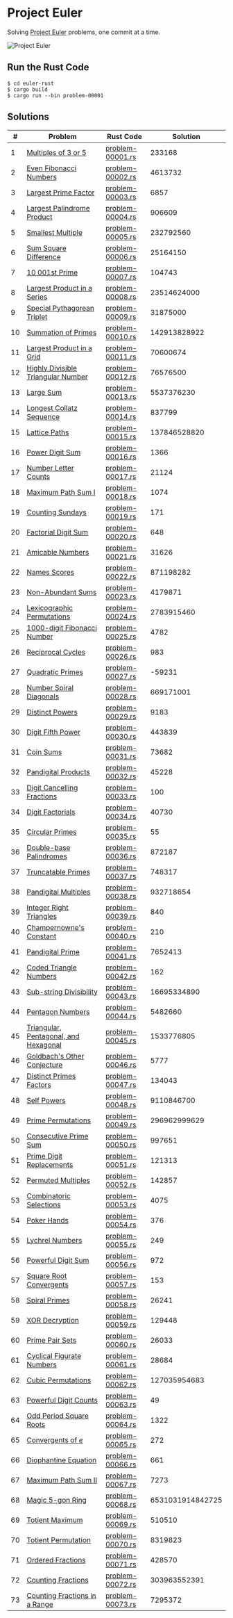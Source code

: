 # Project Euler
Solving [Project Euler](https://projecteuler.net) problems, one commit at a time.

![Project Euler](https://projecteuler.net/profile/abhi_banerjee.png)

## Run the Rust Code

```shell
$ cd euler-rust
$ cargo build
$ cargo run --bin problem-00001
```

## Solutions

| #    | Problem                                                      | Rust Code                                               | Solution         |
| ---- | ------------------------------------------------------------ | ------------------------------------------------------- | ---------------- |
| 1    | [Multiples of 3 or 5](https://projecteuler.net/problem=1)    | [problem-00001.rs](euler-rust/src/bin/problem-00001.rs) | 233168           |
| 2    | [Even Fibonacci Numbers](https://projecteuler.net/problem=2) | [problem-00002.rs](euler-rust/src/bin/problem-00002.rs) | 4613732          |
| 3    | [Largest Prime Factor](https://projecteuler.net/problem=3)   | [problem-00003.rs](euler-rust/src/bin/problem-00003.rs) | 6857             |
| 4    | [Largest Palindrome Product](https://projecteuler.net/problem=4) | [problem-00004.rs](euler-rust/src/bin/problem-00004.rs) | 906609           |
| 5    | [Smallest Multiple](https://projecteuler.net/problem=5)      | [problem-00005.rs](euler-rust/src/bin/problem-00005.rs) | 232792560        |
| 6    | [Sum Square Difference](https://projecteuler.net/problem=6)  | [problem-00006.rs](euler-rust/src/bin/problem-00006.rs) | 25164150         |
| 7    | [10 001st Prime](https://projecteuler.net/problem=7)         | [problem-00007.rs](euler-rust/src/bin/problem-00007.rs) | 104743           |
| 8    | [Largest Product in a Series](https://projecteuler.net/problem=8) | [problem-00008.rs](euler-rust/src/bin/problem-00008.rs) | 23514624000      |
| 9    | [Special Pythagorean Triplet](https://projecteuler.net/problem=9) | [problem-00009.rs](euler-rust/src/bin/problem-00009.rs) | 31875000         |
| 10   | [Summation of Primes](https://projecteuler.net/problem=10)   | [problem-00010.rs](euler-rust/src/bin/problem-00010.rs) | 142913828922     |
| 11   | [Largest Product in a Grid](https://projecteuler.net/problem=11) | [problem-00011.rs](euler-rust/src/bin/problem-00011.rs) | 70600674         |
| 12   | [Highly Divisible Triangular Number](https://projecteuler.net/problem=12) | [problem-00012.rs](euler-rust/src/bin/problem-00012.rs) | 76576500         |
| 13   | [Large Sum](https://projecteuler.net/problem=13)             | [problem-00013.rs](euler-rust/src/bin/problem-00013.rs) | 5537376230       |
| 14   | [Longest Collatz Sequence](https://projecteuler.net/problem=14) | [problem-00014.rs](euler-rust/src/bin/problem-00014.rs) | 837799           |
| 15   | [Lattice Paths](https://projecteuler.net/problem=15)         | [problem-00015.rs](euler-rust/src/bin/problem-00015.rs) | 137846528820     |
| 16   | [Power Digit Sum](https://projecteuler.net/problem=16)       | [problem-00016.rs](euler-rust/src/bin/problem-00016.rs) | 1366             |
| 17   | [Number Letter Counts](https://projecteuler.net/problem=17)  | [problem-00017.rs](euler-rust/src/bin/problem-00017.rs) | 21124            |
| 18   | [Maximum Path Sum I](https://projecteuler.net/problem=18)    | [problem-00018.rs](euler-rust/src/bin/problem-00018.rs) | 1074             |
| 19   | [Counting Sundays](https://projecteuler.net/problem=19)      | [problem-00019.rs](euler-rust/src/bin/problem-00019.rs) | 171              |
| 20   | [Factorial Digit Sum](https://projecteuler.net/problem=20)   | [problem-00020.rs](euler-rust/src/bin/problem-00020.rs) | 648              |
| 21   | [Amicable Numbers](https://projecteuler.net/problem=21)      | [problem-00021.rs](euler-rust/src/bin/problem-00021.rs) | 31626            |
| 22   | [Names Scores](https://projecteuler.net/problem=22)          | [problem-00022.rs](euler-rust/src/bin/problem-00022.rs) | 871198282        |
| 23   | [Non-Abundant Sums](https://projecteuler.net/problem=23)     | [problem-00023.rs](euler-rust/src/bin/problem-00023.rs) | 4179871          |
| 24   | [Lexicographic Permutations](https://projecteuler.net/problem=24) | [problem-00024.rs](euler-rust/src/bin/problem-00024.rs) | 2783915460       |
| 25   | [1000-digit Fibonacci Number](https://projecteuler.net/problem=25) | [problem-00025.rs](euler-rust/src/bin/problem-00025.rs) | 4782             |
| 26   | [Reciprocal Cycles](https://projecteuler.net/problem=26)     | [problem-00026.rs](euler-rust/src/bin/problem-00026.rs) | 983              |
| 27   | [Quadratic Primes](https://projecteuler.net/problem=27)      | [problem-00027.rs](euler-rust/src/bin/problem-00027.rs) | -59231           |
| 28   | [Number Spiral Diagonals](https://projecteuler.net/problem=28) | [problem-00028.rs](euler-rust/src/bin/problem-00028.rs) | 669171001        |
| 29   | [Distinct Powers](https://projecteuler.net/problem=29)       | [problem-00029.rs](euler-rust/src/bin/problem-00029.rs) | 9183             |
| 30   | [Digit Fifth Power](https://projecteuler.net/problem=30)     | [problem-00030.rs](euler-rust/src/bin/problem-00030.rs) | 443839           |
| 31   | [Coin Sums](https://projecteuler.net/problem=31)             | [problem-00031.rs](euler-rust/src/bin/problem-00031.rs) | 73682            |
| 32   | [Pandigital Products](https://projecteuler.net/problem=32)   | [problem-00032.rs](euler-rust/src/bin/problem-00032.rs) | 45228            |
| 33   | [Digit Cancelling Fractions](https://projecteuler.net/problem=33) | [problem-00033.rs](euler-rust/src/bin/problem-00033.rs) | 100              |
| 34   | [Digit Factorials](https://projecteuler.net/problem=34)      | [problem-00034.rs](euler-rust/src/bin/problem-00034.rs) | 40730            |
| 35   | [Circular Primes](https://projecteuler.net/problem=35)       | [problem-00035.rs](euler-rust/src/bin/problem-00035.rs) | 55               |
| 36   | [Double-base Palindromes](https://projecteuler.net/problem=36) | [problem-00036.rs](euler-rust/src/bin/problem-00036.rs) | 872187           |
| 37   | [Truncatable Primes](https://projecteuler.net/problem=37)    | [problem-00037.rs](euler-rust/src/bin/problem-00037.rs) | 748317           |
| 38   | [Pandigital Multiples](https://projecteuler.net/problem=38)  | [problem-00038.rs](euler-rust/src/bin/problem-00038.rs) | 932718654        |
| 39   | [Integer Right Triangles](https://projecteuler.net/problem=39) | [problem-00039.rs](euler-rust/src/bin/problem-00039.rs) | 840              |
| 40   | [Champernowne's Constant](https://projecteuler.net/problem=40) | [problem-00040.rs](euler-rust/src/bin/problem-00040.rs) | 210              |
| 41   | [Pandigital Prime](https://projecteuler.net/problem=41)      | [problem-00041.rs](euler-rust/src/bin/problem-00041.rs) | 7652413          |
| 42   | [Coded Triangle Numbers](https://projecteuler.net/problem=42) | [problem-00042.rs](euler-rust/src/bin/problem-00042.rs) | 162              |
| 43   | [Sub-string Divisibility](https://projecteuler.net/problem=43) | [problem-00043.rs](euler-rust/src/bin/problem-00043.rs) | 16695334890      |
| 44   | [Pentagon Numbers](https://projecteuler.net/problem=44)      | [problem-00044.rs](euler-rust/src/bin/problem-00044.rs) | 5482660          |
| 45   | [Triangular, Pentagonal, and Hexagonal](https://projecteuler.net/problem=45) | [problem-00045.rs](euler-rust/src/bin/problem-00045.rs) | 1533776805       |
| 46   | [Goldbach's Other Conjecture](https://projecteuler.net/problem=46) | [problem-00046.rs](euler-rust/src/bin/problem-00046.rs) | 5777             |
| 47   | [Distinct Primes Factors](https://projecteuler.net/problem=47) | [problem-00047.rs](euler-rust/src/bin/problem-00047.rs) | 134043           |
| 48   | [Self Powers](https://projecteuler.net/problem=48)           | [problem-00048.rs](euler-rust/src/bin/problem-00048.rs) | 9110846700       |
| 49   | [Prime Permutations](https://projecteuler.net/problem=49)    | [problem-00049.rs](euler-rust/src/bin/problem-00049.rs) | 296962999629     |
| 50   | [Consecutive Prime Sum](https://projecteuler.net/problem=50) | [problem-00050.rs](euler-rust/src/bin/problem-00050.rs) | 997651           |
| 51   | [Prime Digit Replacements](https://projecteuler.net/problem=50) | [problem-00051.rs](euler-rust/src/bin/problem-00051.rs) | 121313           |
| 52   | [Permuted Multiples](https://projecteuler.net/problem=52)    | [problem-00052.rs](euler-rust/src/bin/problem-00052.rs) | 142857           |
| 53   | [Combinatoric Selections](https://projecteuler.net/problem=53) | [problem-00053.rs](euler-rust/src/bin/problem-00053.rs) | 4075             |
| 54   | [Poker Hands](https://projecteuler.net/problem=54)           | [problem-00054.rs](euler-rust/src/bin/problem-00054.rs) | 376              |
| 55   | [Lychrel Numbers](https://projecteuler.net/problem=55)       | [problem-00055.rs](euler-rust/src/bin/problem-00055.rs) | 249              |
| 56   | [Powerful Digit Sum](https://projecteuler.net/problem=56)    | [problem-00056.rs](euler-rust/src/bin/problem-00056.rs) | 972              |
| 57   | [Square Root Convergents](https://projecteuler.net/problem=57) | [problem-00057.rs](euler-rust/src/bin/problem-00057.rs) | 153              |
| 58   | [Spiral Primes](https://projecteuler.net/problem=58)         | [problem-00058.rs](euler-rust/src/bin/problem-00058.rs) | 26241            |
| 59   | [XOR Decryption](https://projecteuler.net/problem=59)        | [problem-00059.rs](euler-rust/src/bin/problem-00059.rs) | 129448           |
| 60   | [Prime Pair Sets](https://projecteuler.net/problem=60)       | [problem-00060.rs](euler-rust/src/bin/problem-00060.rs) | 26033            |
| 61   | [Cyclical Figurate Numbers](https://projecteuler.net/problem=61) | [problem-00061.rs](euler-rust/src/bin/problem-00061.rs) | 28684            |
| 62   | [Cubic Permutations](https://projecteuler.net/problem=62)    | [problem-00062.rs](euler-rust/src/bin/problem-00062.rs) | 127035954683     |
| 63   | [Powerful Digit Counts](https://projecteuler.net/problem=63) | [problem-00063.rs](euler-rust/src/bin/problem-00063.rs) | 49               |
| 64   | [Odd Period Square Roots](https://projecteuler.net/problem=64) | [problem-00064.rs](euler-rust/src/bin/problem-00064.rs) | 1322             |
| 65   | [Convergents of *e*](https://projecteuler.net/problem=65)    | [problem-00065.rs](euler-rust/src/bin/problem-00065.rs) | 272              |
| 66   | [Diophantine Equation](https://projecteuler.net/problem=66)  | [problem-00066.rs](euler-rust/src/bin/problem-00066.rs) | 661              |
| 67   | [Maximum Path Sum II](https://projecteuler.net/problem=67)   | [problem-00067.rs](euler-rust/src/bin/problem-00067.rs) | 7273             |
| 68   | [Magic 5-gon Ring](https://projecteuler.net/problem=68)      | [problem-00068.rs](euler-rust/src/bin/problem-00068.rs) | 6531031914842725 |
| 69   | [Totient Maximum](https://projecteuler.net/problem=69)       | [problem-00069.rs](euler-rust/src/bin/problem-00069.rs) | 510510           |
| 70   | [Totient Permutation](https://projecteuler.net/problem=70)   | [problem-00070.rs](euler-rust/src/bin/problem-00070.rs) | 8319823          |
| 71   | [Ordered Fractions](https://projecteuler.net/problem=71)     | [problem-00071.rs](euler-rust/src/bin/problem-00071.rs) | 428570           |
| 72   | [Counting Fractions](https://projecteuler.net/problem=72)    | [problem-00072.rs](euler-rust/src/bin/problem-00072.rs) | 303963552391     |
| 73   | [Counting Fractions in a Range](https://projecteuler.net/problem=73) | [problem-00073.rs](euler-rust/src/bin/problem-00073.rs) | 7295372          |
